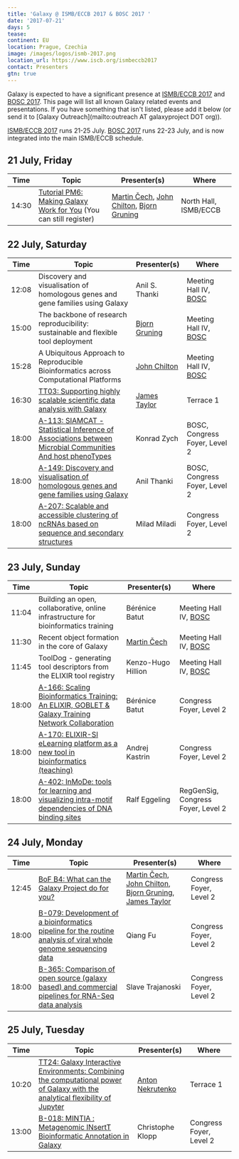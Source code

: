 ```yaml
---
title: 'Galaxy @ ISMB/ECCB 2017 & BOSC 2017 '
date: '2017-07-21'
days: 5
tease: 
continent: EU
location: Prague, Czechia
image: /images/logos/ismb-2017.png
location_url: https://www.iscb.org/ismbeccb2017
contact: Presenters
gtn: true
---
```


Galaxy is expected to have a significant presence at [ISMB/ECCB 2017](https://www.iscb.org/ismbeccb2017) and [BOSC 2017](https://www.open-bio.org/wiki/BOSC_2017). This page will list all known Galaxy related events and presentations. If you have something that isn't listed, please add it below (or send it to [Galaxy Outreach](mailto:outreach AT galaxyproject DOT org)).


[ISMB/ECCB 2017](https://www.iscb.org/ismbeccb2017) runs 21-25 July.  [BOSC 2017](https://www.open-bio.org/wiki/BOSC_2017) runs 22-23 July, and is now integrated into the main ISMB/ECCB schedule.

## 21 July, Friday

| Time | Topic | Presenter(s) | Where |
| ---- | ---- | ---- | ---- |
| 14:30 | [Tutorial PM6: Making Galaxy Work for You](https://www.iscb.org/ismbeccb2017-program/tutorials#p6) (You can still register) | [Martin Čech](/src/people/marten/index.md), [John Chilton](/src/people/john-chilton/index.md), [Bjorn Gruning](/src/people/bjoern-gruening/index.md) | North Hall, ISMB/ECCB |


## 22 July, Saturday

| Time | Topic | Presenter(s) | Where |
| ---- | ---- | ---- | ---- |
| 12:08 | Discovery and visualisation of homologous genes and gene families using Galaxy | Anil S. Thanki | Meeting Hall IV, [BOSC](https://www.open-bio.org/w/index.php?title=BOSC_2017_Schedule) |
| 15:00 | The backbone of research reproducibility: sustainable and flexible tool deployment | [Bjorn Gruning](/src/people/bjoern-gruening/index.md) |  Meeting Hall IV, [BOSC](https://www.open-bio.org/w/index.php?title=BOSC_2017_Schedule) |
| 15:28 | A Ubiquitous Approach to Reproducible Bioinformatics across Computational Platforms | [John Chilton](/src/people/john-chilton/index.md) | Meeting Hall IV, [BOSC](https://www.open-bio.org/w/index.php?title=BOSC_2017_Schedule) |
| 16:30 | [TT03: Supporting highly scalable scientific data analysis with Galaxy](https://www.iscb.org/cms_addon/conferences/ismbeccb2017/technologytrack.php) | [James Taylor](/src/people/james-taylor/index.md) | Terrace 1 |
| 18:00 | [A-113: SIAMCAT - Statistical Inference of Associations between Microbial Communities And host phenoTypes](https://www.iscb.org/cms_addon/conferences/ismbeccb2017/posterlist.php?cat=B#A-113) | Konrad Zych | BOSC, Congress Foyer, Level 2 |
| 18:00 | [A-149: Discovery and visualisation of homologous genes and gene families using Galaxy](https://www.iscb.org/cms_addon/conferences/ismbeccb2017/posterlist.php?cat=B#A-149) | Anil Thanki | BOSC, Congress Foyer, Level 2 |
| 18:00 | [A-207: Scalable and accessible clustering of ncRNAs based on sequence and secondary structures](https://www.iscb.org/cms_addon/conferences/ismbeccb2017/posterlist.php?cat=I#A-207) | Milad Miladi | Congress Foyer, Level 2 |


## 23 July, Sunday

| Time | Topic | Presenter(s) | Where |
| ---- | ---- | ---- | ---- |
| 11:04 | Building an open, collaborative, online infrastructure for bioinformatics training | Bérénice Batut | Meeting Hall IV, [BOSC](https://www.open-bio.org/w/index.php?title=BOSC_2017_Schedule) |
| 11:30 | Recent object formation in the core of Galaxy |  [Martin Čech](/src/people/marten/index.md) | Meeting Hall IV, [BOSC](https://www.open-bio.org/w/index.php?title=BOSC_2017_Schedule) |
| 11:45 | ToolDog - generating tool descriptors from the ELIXIR tool registry | Kenzo-Hugo Hillion | Meeting Hall IV, [BOSC](https://www.open-bio.org/w/index.php?title=BOSC_2017_Schedule) |
| 18:00 | [A-166: Scaling Bioinformatics Training: An ELIXIR, GOBLET & Galaxy Training Network Collaboration](https://www.iscb.org/cms_addon/conferences/ismbeccb2017/posterlist.php?cat=F#A-166) | Bérénice Batut | Congress Foyer, Level 2 |
| 18:00 | [A-170: ELIXIR-SI eLearning platform as a new tool in bioinformatics (teaching)](https://www.iscb.org/cms_addon/conferences/ismbeccb2017/posterlist.php?cat=F#A-170) | Andrej Kastrin | Congress Foyer, Level 2 |
| 18:00 | [A-402: InMoDe: tools for learning and visualizing intra-motif dependencies of DNA binding sites](https://www.iscb.org/cms_addon/conferences/ismbeccb2017/posterlist.php?cat=L#A-402) | Ralf Eggeling | RegGenSig, Congress Foyer, Level 2 |

## 24 July, Monday

| Time | Topic | Presenter(s) | Where |
| ---- | ---- | ---- | ---- |
| 12:45 | [BoF B4: What can the Galaxy Project do for you?](https://www.iscb.org/ismbeccb2017-program/ismbeccb2017-bof) | [Martin Čech](/src/people/marten/index.md), [John Chilton](/src/people/john-chilton/index.md), [Bjorn Gruning](/src/people/bjoern-gruening/index.md), [James Taylor](/src/people/james-taylor/index.md) | Congress Foyer, Level 2 |
| 18:00 | [B-079: Development of a bioinformatics pipeline for the routine analysis of viral whole genome sequencing data](https://www.iscb.org/cms_addon/conferences/ismbeccb2017/posterlist.php?cat=H#B-079) | Qiang Fu | Congress Foyer, Level 2 |
| 18:00 | [B-365: Comparison of open source (galaxy based) and commercial pipelines for RNA-Seq data analysis](https://www.iscb.org/cms_addon/conferences/ismbeccb2017/posterlist.php?cat=P#B-365) | Slave Trajanoski | Congress Foyer, Level 2 |

## 25 July, Tuesday

| Time | Topic | Presenter(s) | Where |
| ---- | ---- | ---- | ---- |
| 10:20 | [TT24: Galaxy Interactive Environments: Combining the computational power of Galaxy with the analytical flexibility of Jupyter](https://www.iscb.org/cms_addon/conferences/ismbeccb2017/technologytrack.php) | [Anton Nekrutenko](/src/people/anton/index.md) | Terrace 1 |
| 13:00 | [B-018: MINTIA : Metagenomic INsertT Bioinformatic Annotation in Galaxy](https://www.iscb.org/cms_addon/conferences/ismbeccb2017/posterlist.php?cat=H#B-108) | Christophe Klopp | Congress Foyer, Level 2 |



